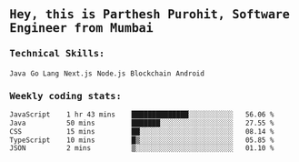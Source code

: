 <samp>
    <h2>Hey, this is Parthesh Purohit, Software Engineer from Mumbai</h2>
    <h3>Technical Skills: </h3>
    <code>Java</code> <code>Go Lang</code> <code>Next.js</code> <code>Node.js</code> <code>Blockchain</code> <code>Android</code>
    <h3>Weekly coding stats:</h3>
<!--START_SECTION:waka-->

```txt
JavaScript    1 hr 43 mins    ██████████████░░░░░░░░░░░   56.06 %
Java          50 mins         ███████░░░░░░░░░░░░░░░░░░   27.55 %
CSS           15 mins         ██░░░░░░░░░░░░░░░░░░░░░░░   08.14 %
TypeScript    10 mins         █▒░░░░░░░░░░░░░░░░░░░░░░░   05.85 %
JSON          2 mins          ▒░░░░░░░░░░░░░░░░░░░░░░░░   01.10 %
```

<!--END_SECTION:waka-->
</samp>
